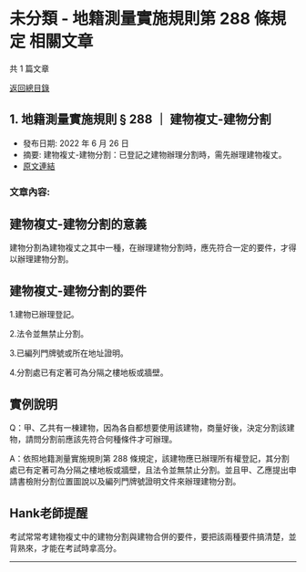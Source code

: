 # 未分類 - 地籍測量實施規則第 288 條規定 相關文章

共 1 篇文章

[返回總目錄](00_總目錄.md)

## 1. 地籍測量實施規則 § 288 ｜ 建物複丈-建物分割

- 發布日期: 2022 年 6 月 26 日
- 摘要: 建物複丈-建物分割：已登記之建物辦理分割時，需先辦理建物複丈。
- [原文連結](https://www.jasper-realestate.com/%e5%bb%ba%e7%89%a9%e8%a4%87%e4%b8%88-%e5%bb%ba%e7%89%a9%e5%88%86%e5%89%b2/)

### 文章內容:

## 建物複丈-建物分割的意義

建物分割為建物複丈之其中一種，在辦理建物分割時，應先符合一定的要件，才得以辦理建物分割。

## 建物複丈-建物分割的要件

1.建物已辦理登記。

2.法令並無禁止分割。

3.已編列門牌號或所在地址證明。

4.分割處已有定著可為分隔之樓地板或牆壁。

## 實例說明

Q：甲、乙共有一棟建物，因為各自都想要使用該建物，商量好後，決定分割該建物，請問分割前應該先符合何種條件才可辦理。

A：依照地籍測量實施規則第 288 條規定，該建物應已辦理所有權登記，其分割處已有定著可為分隔之樓地板或牆壁，且法令並無禁止分割。並且甲、乙應提出申請書檢附分割位置圖說以及編列門牌號證明文件來辦理建物分割。

## Hank老師提醒

考試常常考建物複丈中的建物分割與建物合併的要件，要把該兩種要件搞清楚，並背熟來，才能在考試時拿高分。

---

